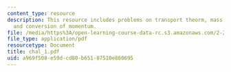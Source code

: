 ```yaml
---
content_type: resource
description: This resource includes problems on transport theorm, mass flow rates,
  and conversion of momentum.
file: /media/https%3A/open-learning-course-data-rc.s3.amazonaws.com/2-20-marine-hydrodynamics-13-021-spring-2005/a969f508e59dcd80b65187510e860695_chal_1.pdf
file_type: application/pdf
resourcetype: Document
title: chal_1.pdf
uid: a969f508-e59d-cd80-b651-87510e860695
---
```

